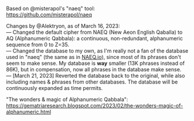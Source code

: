 Based on @misterapol's "naeq" tool:<br>
https://github.com/misterapol/naeq

Changes by @Alektryon, as of March 16, 2023:<br>
— Changed the default cipher from NAEQ (New Aeon English Qaballa) to AQ (Alphanumeric Qabbala): a continuous, non-redundant, alphanumeric sequence from 0 to Z=35.<br>
— Changed the database to my own, as I'm really not a fan of the database used in "naeq" (the same as in <a href="https://naeq.io/">NAEQ.io</a>), since most of its phrases don't seem to make sense. My database is <b>way</b> smaller (13K phrases instead of 86K), but in compensation, now all phrases in the database make sense.<br>
— [March 21, 2023] Reverted the database back to the original, while also including names & phrases from other databases. The database will be continuously expanded as time permits.

"The wonders & magic of Alphanumeric Qabbala":<br>
https://gematriaresearch.blogspot.com/2023/02/the-wonders-magic-of-alphanumeric.html
